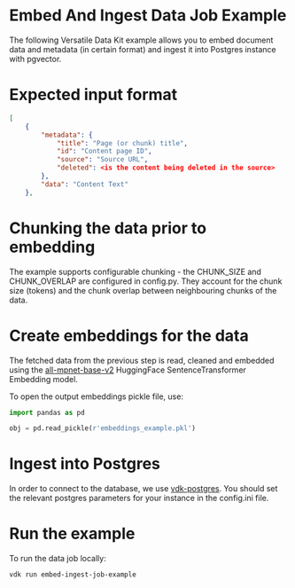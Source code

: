 # Embed And Ingest Data Job Example

The following Versatile Data Kit example allows you to embed document data and metadata (in certain format)
and ingest it into Postgres instance with pgvector.

# Expected input format

```json
[
    {
        "metadata": {
            "title": "Page (or chunk) title",
            "id": "Content page ID",
            "source": "Source URL",
            "deleted": <is the content being deleted in the source>
        },
        "data": "Content Text"
    },
```

# Chunking the data prior to embedding

The example supports configurable chunking - the CHUNK_SIZE and CHUNK_OVERLAP are configured in config.py.
They account for the chunk size (tokens) and the chunk overlap between neighbouring chunks of the data.

# Create embeddings for the data
The fetched data from the previous step is read, cleaned and embedded using the
[all-mpnet-base-v2](https://huggingface.co/sentence-transformers/all-mpnet-base-v2) HuggingFace SentenceTransformer Embedding model.

To open the output embeddings pickle file, use:

```python
import pandas as pd

obj = pd.read_pickle(r'embeddings_example.pkl')
```

# Ingest into Postgres

In order to connect to the database, we use [vdk-postgres](https://github.com/vmware/versatile-data-kit/tree/main/projects/vdk-plugins/vdk-postgres).
You should set the relevant postgres parameters for your instance in the config.ini file.

# Run the example
To run the data job locally:
```bash
vdk run embed-ingest-job-example
```
